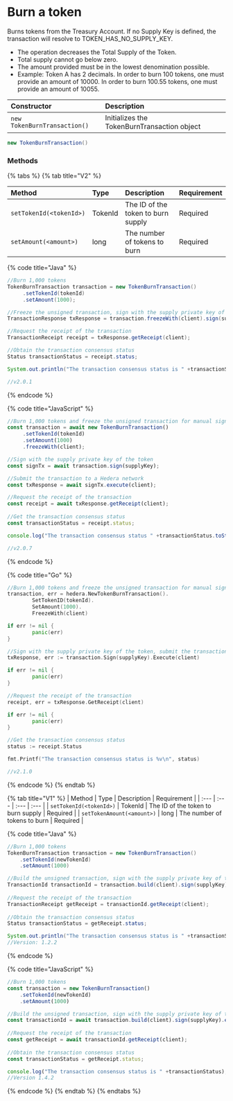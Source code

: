 # Burn a token

Burns tokens from the Treasury Account. If no Supply Key is defined, the transaction will resolve to TOKEN\_HAS\_NO\_SUPPLY\_KEY. 

* The operation decreases the Total Supply of the Token. 
* Total supply cannot go below zero. 
* The amount provided must be in the lowest denomination possible. 
* Example: Token A has 2 decimals. In order to burn 100 tokens, one must provide an amount of 10000. In order to burn 100.55 tokens, one must provide an amount of 10055.

| Constructor | Description |
| :--- | :--- |
| `new TokenBurnTransaction()` |     Initializes the TokenBurnTransaction object |

```java
new TokenBurnTransaction()
```

### Methods

{% tabs %}
{% tab title="V2" %}


| Method | Type | Description | Requirement |
| :--- | :--- | :--- | :--- |
| `setTokenId(<tokenId>)` | TokenId | The ID of the token to burn supply | Required |
| `setAmount(<amount>)` | long | The number of tokens to burn | Required |

{% code title="Java" %}
```java
//Burn 1,000 tokens
TokenBurnTransaction transaction = new TokenBurnTransaction()
     .setTokenId(tokenId)
     .setAmount(1000);

//Freeze the unsigned transaction, sign with the supply private key of the token, submit the transaction to a Hedera network
TransactionResponse txResponse = transaction.freezeWith(client).sign(supplyKey).execute(client);

//Request the receipt of the transaction
TransactionReceipt receipt = txResponse.getReceipt(client);

//Obtain the transaction consensus status
Status transactionStatus = receipt.status;

System.out.println("The transaction consensus status is " +transactionStatus);

//v2.0.1
```
{% endcode %}

{% code title="JavaScript" %}
```javascript
//Burn 1,000 tokens and freeze the unsigned transaction for manual signing
const transaction = await new TokenBurnTransaction()
     .setTokenId(tokenId)
     .setAmount(1000)
     .freezeWith(client);

//Sign with the supply private key of the token 
const signTx = await transaction.sign(supplyKey);

//Submit the transaction to a Hedera network    
const txResponse = await signTx.execute(client);

//Request the receipt of the transaction
const receipt = await txResponse.getReceipt(client);
    
//Get the transaction consensus status
const transactionStatus = receipt.status;

console.log("The transaction consensus status " +transactionStatus.toString());

//v2.0.7
```
{% endcode %}

{% code title="Go" %}
```go
//Burn 1,000 tokens and freeze the unsigned transaction for manual signing
transaction, err = hedera.NewTokenBurnTransaction().
		SetTokenID(tokenId).
		SetAmount(1000).
		FreezeWith(client)

if err != nil {
		panic(err)
}

//Sign with the supply private key of the token, submit the transaction to a Hedera network
txResponse, err := transaction.Sign(supplyKey).Execute(client)

if err != nil {
		panic(err)
}

//Request the receipt of the transaction
receipt, err = txResponse.GetReceipt(client)

if err != nil {
		panic(err)
}

//Get the transaction consensus status
status := receipt.Status

fmt.Printf("The transaction consensus status is %v\n", status)

//v2.1.0
```
{% endcode %}
{% endtab %}

{% tab title="V1" %}
| Method | Type | Description | Requirement |
| :--- | :--- | :--- | :--- |
| `setTokenId(<tokenId>)` | TokenId | The ID of the token to burn supply | Required |
| `setTokenAmount(<amount>)` | long | The number of tokens to burn | Required |

{% code title="Java" %}
```java
//Burn 1,000 tokens
TokenBurnTransaction transaction = new TokenBurnTransaction()
    .setTokenId(newTokenId)
    .setAmount(1000)

//Build the unsigned transaction, sign with the supply private key of the token, submit the transaction to a Hedera network
TransactionId transactionId = transaction.build(client).sign(supplyKey).execute(client);
    
//Request the receipt of the transaction
TransactionReceipt getReceipt = transactionId.getReceipt(client);
    
//Obtain the transaction consensus status
Status transactionStatus = getReceipt.status;

System.out.println("The transaction consensus status is " +transactionStatus);
//Version: 1.2.2
```
{% endcode %}

{% code title="JavaScript" %}
```javascript
//Burn 1,000 tokens
const transaction = new TokenBurnTransaction()
    .setTokenId(newTokenId)
    .setAmount(1000)

//Build the unsigned transaction, sign with the supply private key of the token, submit the transaction to a Hedera network
const transactionId = await transaction.build(client).sign(supplyKey).execute(client);
    
//Request the receipt of the transaction
const getReceipt = await transactionId.getReceipt(client);
    
//Obtain the transaction consensus status
const transactionStatus = getReceipt.status;

console.log("The transaction consensus status is " +transactionStatus);
//Version 1.4.2
```
{% endcode %}
{% endtab %}
{% endtabs %}



